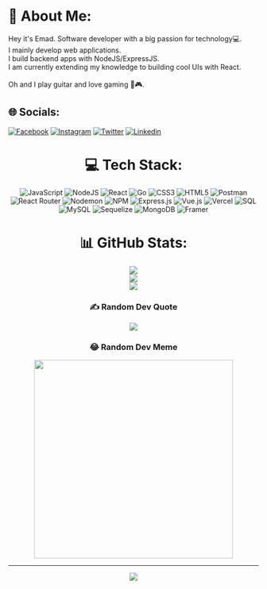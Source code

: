 # 💫 About Me:
Hey it's Emad. Software developer with a big passion for technology💻.<br>I mainly develop web applications.<br>I build backend apps with NodeJS/ExpressJS.<br>I am currently extending my knowledge to building cool UIs with React.<br><br>Oh and I play guitar and love gaming 🎸🎮.


## 🌐 Socials:
[![Facebook](https://img.shields.io/badge/Facebook-%231877F2.svg?logo=Facebook&logoColor=white)](https://facebook.com/emadbattal23) [![Instagram](https://img.shields.io/badge/Instagram-%23E4405F.svg?logo=Instagram&logoColor=white)](https://instagram.com/itsemad23) [![Twitter](https://img.shields.io/badge/Twitter-%231DA1F2.svg?logo=Twitter&logoColor=white)](https://twitter.com/emadbattal23) [![Linkedin](https://img.shields.io/badge/Linkedin-%23E4405F.svg?logo=Linkedin&logoColor=white)](https://Linkedin.com/in/emad-battal-b3650b295)


<div align="center">
  
# 💻 Tech Stack:
![JavaScript](https://img.shields.io/badge/javascript-%23323330.svg?style=for-the-badge&logo=javascript&logoColor=%23F7DF1E) ![NodeJS](https://img.shields.io/badge/node.js-6DA55F?style=for-the-badge&logo=node.js&logoColor=white) ![React](https://img.shields.io/badge/react-%2320232a.svg?style=for-the-badge&logo=react&logoColor=%2361DAFB) ![Go](https://img.shields.io/badge/go-%2300ADD8.svg?style=for-the-badge&logo=go&logoColor=white) ![CSS3](https://img.shields.io/badge/css3-%231572B6.svg?style=for-the-badge&logo=css3&logoColor=white) ![HTML5](https://img.shields.io/badge/html5-%23E34F26.svg?style=for-the-badge&logo=html5&logoColor=white) ![Postman](https://img.shields.io/badge/postman-%23E34F26.svg?style=for-the-badge&logo=postman&logoColor=orange) ![React Router](https://img.shields.io/badge/React_Router-CA4245?style=for-the-badge&logo=react-router&logoColor=white) ![Nodemon](https://img.shields.io/badge/NODEMON-%23323330.svg?style=for-the-badge&logo=nodemon&logoColor=%BBDEAD) ![NPM](https://img.shields.io/badge/NPM-%23CB3837.svg?style=for-the-badge&logo=npm&logoColor=white) ![Express.js](https://img.shields.io/badge/express.js-%23404d59.svg?style=for-the-badge&logo=express&logoColor=%2361DAFB) ![Vue.js](https://img.shields.io/badge/vue.js-%2335495e.svg?style=for-the-badge&logo=vuedotjs&logoColor=%234FC08D) ![Vercel](https://img.shields.io/badge/vercel-%23000000.svg?style=for-the-badge&logo=vercel&logoColor=white) ![SQL](https://img.shields.io/badge/sql-%23323330.svg?style=for-the-badge&logo=sql&logoColor=%23F7DF1E) ![MySQL](https://img.shields.io/badge/mysql-%2300000f.svg?style=for-the-badge&logo=mysql&logoColor=white) ![Sequelize](https://img.shields.io/badge/sequelize-323330?style=for-the-badge&logo=sequelize&logoColor=blue) ![MongoDB](https://img.shields.io/badge/MongoDB-%234ea94b.svg?style=for-the-badge&logo=mongodb&logoColor=white) ![Framer](https://img.shields.io/badge/Framer-black?style=for-the-badge&logo=framer&logoColor=blue)
# 📊 GitHub Stats:
![](https://github-readme-stats.vercel.app/api?username=itsemadbattal&theme=jolly&hide_border=false&include_all_commits=true&count_private=true)<br/>
![](https://github-readme-streak-stats.herokuapp.com/?user=itsemadbattal&theme=jolly&hide_border=false)<br/>
![](https://github-readme-stats.vercel.app/api/top-langs/?username=itsemadbattal&theme=jolly&hide_border=false&include_all_commits=true&count_private=true&layout=compact)

### ✍️ Random Dev Quote
![](https://quotes-github-readme.vercel.app/api?type=horizontal&theme=radical)

### 😂 Random Dev Meme
<img src='https://randommeme-five.vercel.app/' style="height: 400px;"/>

---
[![](https://visitcount.itsvg.in/api?id=itsemadbattal&icon=5&color=6)](https://visitcount.itsvg.in)

</div>

